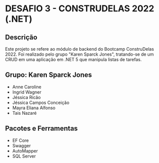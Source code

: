 # DESAFIO 3 - CONSTRUDELAS 2022 (.NET)

## Descrição

Este projeto se refere ao módulo de backend do Bootcamp ConstruDelas 2022. Foi realizado pelo grupo "Karen Sparck Jones", tratando-se de um CRUD em uma aplicação em .NET 5 que manipula listas de tarefas.

## Grupo: Karen Sparck Jones

- Anne Caroline
- Ingrid Wagner
- Jéssica Ricão
- Jéssica Campos Conceição
- Mayra Eliana Alfonso
- Tais Nazaré

## Pacotes e Ferramentas

- EF Core
- Swagger
- AutoMapper
- SQL Server
